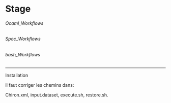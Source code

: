 # Stage


###### Ocaml_Workflows


###### Spoc_Workflows



###### bash_Workflows



__________________________________________
 Installation

il faut corriger les chemins dans:

 Chiron.xml, input.dataset, execute.sh, restore.sh.
